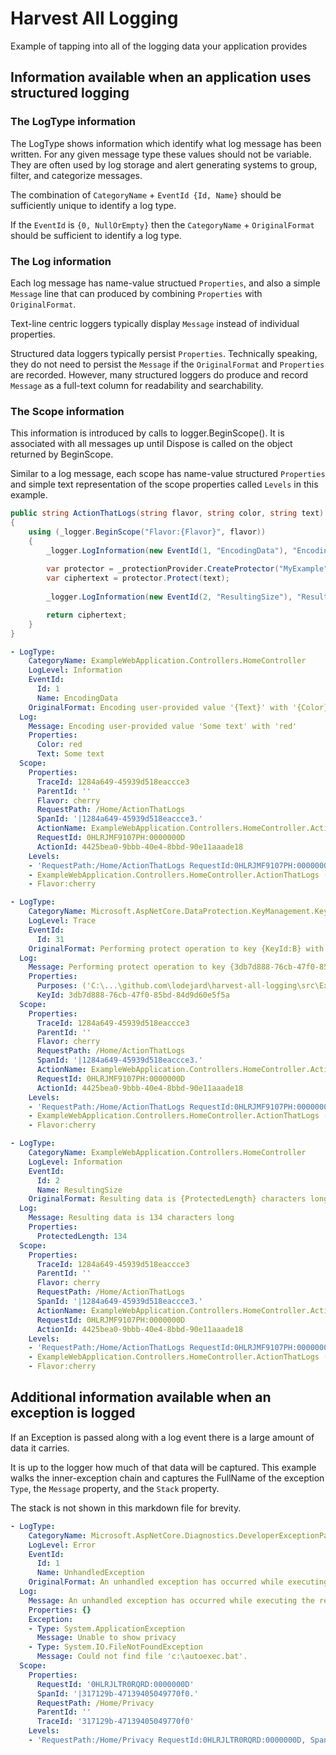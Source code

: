 
# Harvest All Logging

Example of tapping into all of the logging data your application provides

## Information available when an application uses structured logging


### The LogType information

The LogType shows information which identify what log message has been written. For any given message type these values should not be variable. They are often used by log storage and alert generating systems to group, filter, and categorize messages.

The combination of `CategoryName` + `EventId {Id, Name}` should be sufficiently unique to identify a log type.

If the `EventId` is `{0, NullOrEmpty}` then the `CategoryName` + `OriginalFormat` should be sufficient to 
identify a log type.

### The Log information

Each log message has name-value structued `Properties`, and also a simple `Message` line that can produced by combining `Properties` with `OriginalFormat`.

Text-line centric loggers typically display `Message` instead of individual properties.

Structured data loggers typically persist `Properties`. Technically speaking, they do not need to persist the `Message` if 
the `OriginalFormat` and `Properties` are recorded. However, many structured loggers do produce and record `Message` as 
a full-text column for readability and searchability.

### The Scope information

This information is introduced by calls to logger.BeginScope(). It is associated with all messages up until Dispose is called 
on the object returned by BeginScope.

Similar to a log message, each scope has name-value structured `Properties` and simple 
text representation of the scope properties called `Levels` in this example.

```cs
public string ActionThatLogs(string flavor, string color, string text)
{
    using (_logger.BeginScope("Flavor:{Flavor}", flavor))
    {
        _logger.LogInformation(new EventId(1, "EncodingData"), "Encoding user-provided value '{Text}' with '{Color}'", text, color);
                
        var protector = _protectionProvider.CreateProtector("MyExample", color);
        var ciphertext = protector.Protect(text);
                
        _logger.LogInformation(new EventId(2, "ResultingSize"), "Resulting data is {ProtectedLength} characters long", ciphertext.Length);

        return ciphertext;
    }
}
```

```yaml
- LogType:
    CategoryName: ExampleWebApplication.Controllers.HomeController
    LogLevel: Information
    EventId:
      Id: 1
      Name: EncodingData
    OriginalFormat: Encoding user-provided value '{Text}' with '{Color}'
  Log:
    Message: Encoding user-provided value 'Some text' with 'red'
    Properties:
      Color: red
      Text: Some text
  Scope:
    Properties:
      TraceId: 1284a649-45939d518eaccce3
      ParentId: ''
      Flavor: cherry
      RequestPath: /Home/ActionThatLogs
      SpanId: '|1284a649-45939d518eaccce3.'
      ActionName: ExampleWebApplication.Controllers.HomeController.ActionThatLogs (ExampleWebApplication)
      RequestId: 0HLRJMF9107PH:0000000D
      ActionId: 4425bea0-9bbb-40e4-8bbd-90e11aaade18
    Levels:
    - 'RequestPath:/Home/ActionThatLogs RequestId:0HLRJMF9107PH:0000000D, SpanId:|1284a649-45939d518eaccce3., TraceId:1284a649-45939d518eaccce3, ParentId:'
    - ExampleWebApplication.Controllers.HomeController.ActionThatLogs (ExampleWebApplication)
    - Flavor:cherry

- LogType:
    CategoryName: Microsoft.AspNetCore.DataProtection.KeyManagement.KeyRingBasedDataProtector
    LogLevel: Trace
    EventId:
      Id: 31
    OriginalFormat: Performing protect operation to key {KeyId:B} with purposes {Purposes}.
  Log:
    Message: Performing protect operation to key {3db7d888-76cb-47f0-85bd-84d9d60e5f5a} with purposes ('C:\...\github.com\lodejard\harvest-all-logging\src\ExampleWebApplication', 'MyExample', 'red').
    Properties:
      Purposes: ('C:\...\github.com\lodejard\harvest-all-logging\src\ExampleWebApplication', 'MyExample', 'red')
      KeyId: 3db7d888-76cb-47f0-85bd-84d9d60e5f5a
  Scope:
    Properties:
      TraceId: 1284a649-45939d518eaccce3
      ParentId: ''
      Flavor: cherry
      RequestPath: /Home/ActionThatLogs
      SpanId: '|1284a649-45939d518eaccce3.'
      ActionName: ExampleWebApplication.Controllers.HomeController.ActionThatLogs (ExampleWebApplication)
      RequestId: 0HLRJMF9107PH:0000000D
      ActionId: 4425bea0-9bbb-40e4-8bbd-90e11aaade18
    Levels:
    - 'RequestPath:/Home/ActionThatLogs RequestId:0HLRJMF9107PH:0000000D, SpanId:|1284a649-45939d518eaccce3., TraceId:1284a649-45939d518eaccce3, ParentId:'
    - ExampleWebApplication.Controllers.HomeController.ActionThatLogs (ExampleWebApplication)
    - Flavor:cherry

- LogType:
    CategoryName: ExampleWebApplication.Controllers.HomeController
    LogLevel: Information
    EventId:
      Id: 2
      Name: ResultingSize
    OriginalFormat: Resulting data is {ProtectedLength} characters long
  Log:
    Message: Resulting data is 134 characters long
    Properties:
      ProtectedLength: 134
  Scope:
    Properties:
      TraceId: 1284a649-45939d518eaccce3
      ParentId: ''
      Flavor: cherry
      RequestPath: /Home/ActionThatLogs
      SpanId: '|1284a649-45939d518eaccce3.'
      ActionName: ExampleWebApplication.Controllers.HomeController.ActionThatLogs (ExampleWebApplication)
      RequestId: 0HLRJMF9107PH:0000000D
      ActionId: 4425bea0-9bbb-40e4-8bbd-90e11aaade18
    Levels:
    - 'RequestPath:/Home/ActionThatLogs RequestId:0HLRJMF9107PH:0000000D, SpanId:|1284a649-45939d518eaccce3., TraceId:1284a649-45939d518eaccce3, ParentId:'
    - ExampleWebApplication.Controllers.HomeController.ActionThatLogs (ExampleWebApplication)
    - Flavor:cherry
```

## Additional information available when an exception is logged

If an Exception is passed along with a log event there is a large amount of data it carries.

It is up to the logger how much of that data will be captured. This example walks the inner-exception chain
and captures the FullName of the exception `Type`, the `Message` property, and the `Stack` property. 

The stack is not shown in this markdown file for brevity.

```yaml
- LogType:
    CategoryName: Microsoft.AspNetCore.Diagnostics.DeveloperExceptionPageMiddleware
    LogLevel: Error
    EventId:
      Id: 1
      Name: UnhandledException
    OriginalFormat: An unhandled exception has occurred while executing the request.
  Log:
    Message: An unhandled exception has occurred while executing the request.
    Properties: {}
    Exception:
    - Type: System.ApplicationException
      Message: Unable to show privacy
    - Type: System.IO.FileNotFoundException
      Message: Could not find file 'c:\autoexec.bat'.
  Scope:
    Properties:
      RequestId: '0HLRJLTR0RQRD:0000000D'
      SpanId: '|317129b-47139405049770f0.'
      RequestPath: /Home/Privacy
      ParentId: ''
      TraceId: '317129b-47139405049770f0'
    Levels:
    - 'RequestPath:/Home/Privacy RequestId:0HLRJLTR0RQRD:0000000D, SpanId:|317129b-47139405049770f0., TraceId:317129b-47139405049770f0, ParentId:'
```
